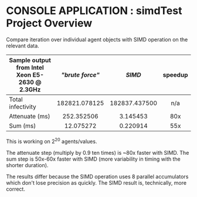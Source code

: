 # CONSOLE APPLICATION : simdTest Project Overview

Compare iteration over individual agent objects with SIMD operation on the relevant data.

|Sample output from Intel Xeon E5-2630 @ 2.3GHz|*"brute force"*|*SIMD*|speedup|
|---|:-:|:-:|:-:|
|Total infectivity|182821.078125|182837.437500|n/a|
| Attenuate (ms)|252.352506|3.145453|80x|
| Sum (ms)|12.075272|0.220914|55x|

This is working on 2<sup>20</sup> agents/values.

The attenuate step (multiply by 0.9 ten times) is ~80x faster with SIMD.
The sum step is 50x-60x faster with SIMD (more variability in timing with the shorter duration).

The results differ because the SIMD operation uses 8 parallel accumulators which don't lose precision as quickly. The SIMD result is, technically, more correct.
